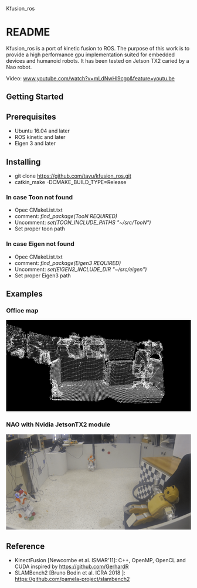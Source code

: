 Kfusion_ros
# README
Kfusion_ros is a port of kinetic fusion to ROS. The purpose of this work is to provide a high performance gpu implementation suited for embedded devices and humanoid robots.
It has been tested on Jetson TX2 caried by a Nao robot.

Video: www.youtube.com/watch?v=mLdNwHl9cgo&feature=youtu.be

## Getting Started
## Prerequisites
* Ubuntu 16.04 and later
* ROS kinetic and later
* Eigen 3 and later


## Installing
* git clone https://github.com/tavu/kfusion_ros.git
* catkin_make -DCMAKE_BUILD_TYPE=Release 

### In case Toon not found
* Opec CMakeList.txt
* comment: *find_package(TooN   REQUIRED)*
* Uncomment: *set(TOON_INCLUDE_PATHS "~/src/TooN")*
* Set proper toon path

### In case Eigen not found
* Opec CMakeList.txt
* comment: *find_package(Eigen3   REQUIRED)*
* Uncomment: *set(EIGEN3_INCLUDE_DIR "~/src/eigen")*
* Set proper Eigen3 path


## Examples
### Office map
![map](img/map.png)
### NAO with Nvidia JetsonTX2 module
![nao](img/world.png)

## Reference
 * KinectFusion [Newcombe et al. ISMAR'11]: C++, OpenMP, OpenCL and CUDA inspired by https://github.com/GerhardR
 * SLAMBench2 [Bruno Bodin et al. ICRA 2018 ]: https://github.com/pamela-project/slambench2
 
 
